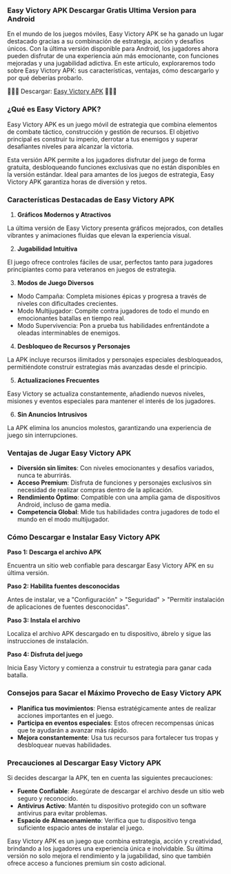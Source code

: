### Easy Victory APK Descargar Gratis Ultima Version para Android
En el mundo de los juegos móviles, Easy Victory APK se ha ganado un lugar destacado gracias a su combinación de estrategia, acción y desafíos únicos. Con la última versión disponible para Android, los jugadores ahora pueden disfrutar de una experiencia aún más emocionante, con funciones mejoradas y una jugabilidad adictiva. En este artículo, exploraremos todo sobre Easy Victory APK: sus características, ventajas, cómo descargarlo y por qué deberías probarlo.

🎀🎀🎀 Descargar: [Easy Victory APK](https://apktoca.com/juegos) 🎀🎀🎀

### ¿Qué es Easy Victory APK?
Easy Victory APK es un juego móvil de estrategia que combina elementos de combate táctico, construcción y gestión de recursos. El objetivo principal es construir tu imperio, derrotar a tus enemigos y superar desafiantes niveles para alcanzar la victoria.

Esta versión APK permite a los jugadores disfrutar del juego de forma gratuita, desbloqueando funciones exclusivas que no están disponibles en la versión estándar. Ideal para amantes de los juegos de estrategia, Easy Victory APK garantiza horas de diversión y retos.

### Características Destacadas de Easy Victory APK

1. **Gráficos Modernos y Atractivos**

La última versión de Easy Victory presenta gráficos mejorados, con detalles vibrantes y animaciones fluidas que elevan la experiencia visual.

2. **Jugabilidad Intuitiva**

El juego ofrece controles fáciles de usar, perfectos tanto para jugadores principiantes como para veteranos en juegos de estrategia.

3. **Modos de Juego Diversos**

- Modo Campaña: Completa misiones épicas y progresa a través de niveles con dificultades crecientes.
- Modo Multijugador: Compite contra jugadores de todo el mundo en emocionantes batallas en tiempo real.
- Modo Supervivencia: Pon a prueba tus habilidades enfrentándote a oleadas interminables de enemigos.

4. **Desbloqueo de Recursos y Personajes**

La APK incluye recursos ilimitados y personajes especiales desbloqueados, permitiéndote construir estrategias más avanzadas desde el principio.

5. **Actualizaciones Frecuentes**

Easy Victory se actualiza constantemente, añadiendo nuevos niveles, misiones y eventos especiales para mantener el interés de los jugadores.

6. **Sin Anuncios Intrusivos**

La APK elimina los anuncios molestos, garantizando una experiencia de juego sin interrupciones.

### Ventajas de Jugar Easy Victory APK
- **Diversión sin límites**: Con niveles emocionantes y desafíos variados, nunca te aburrirás.
- **Acceso Premium**: Disfruta de funciones y personajes exclusivos sin necesidad de realizar compras dentro de la aplicación.
- **Rendimiento Óptimo**: Compatible con una amplia gama de dispositivos Android, incluso de gama media.
- **Competencia Global**: Mide tus habilidades contra jugadores de todo el mundo en el modo multijugador.

### Cómo Descargar e Instalar Easy Victory APK
**Paso 1: Descarga el archivo APK**

Encuentra un sitio web confiable para descargar Easy Victory APK en su última versión.

**Paso 2: Habilita fuentes desconocidas**

Antes de instalar, ve a "Configuración" > "Seguridad" > "Permitir instalación de aplicaciones de fuentes desconocidas".

**Paso 3: Instala el archivo**

Localiza el archivo APK descargado en tu dispositivo, ábrelo y sigue las instrucciones de instalación.

**Paso 4: Disfruta del juego**

Inicia Easy Victory y comienza a construir tu estrategia para ganar cada batalla.

### Consejos para Sacar el Máximo Provecho de Easy Victory APK
- **Planifica tus movimientos**: Piensa estratégicamente antes de realizar acciones importantes en el juego.
- **Participa en eventos especiales**: Estos ofrecen recompensas únicas que te ayudarán a avanzar más rápido.
- **Mejora constantemente**: Usa tus recursos para fortalecer tus tropas y desbloquear nuevas habilidades.
### Precauciones al Descargar Easy Victory APK
Si decides descargar la APK, ten en cuenta las siguientes precauciones:

- **Fuente Confiable**: Asegúrate de descargar el archivo desde un sitio web seguro y reconocido.
- **Antivirus Activo**: Mantén tu dispositivo protegido con un software antivirus para evitar problemas.
- **Espacio de Almacenamiento**: Verifica que tu dispositivo tenga suficiente espacio antes de instalar el juego.

Easy Victory APK es un juego que combina estrategia, acción y creatividad, brindando a los jugadores una experiencia única e inolvidable. Su última versión no solo mejora el rendimiento y la jugabilidad, sino que también ofrece acceso a funciones premium sin costo adicional.
